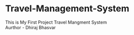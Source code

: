 # Travel-Management-System
This is My First Project Travel Mangment System
<br>
Aurthor - Dhiraj Bhasvar

